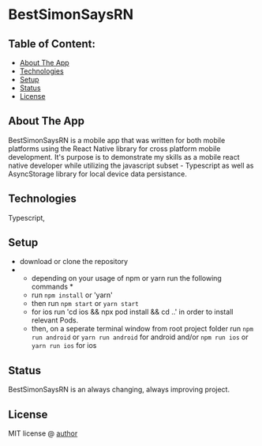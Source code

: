 # BestSimonSaysRN

## Table of Content:

- [About The App](#about-the-app)
- [Technologies](#technologies)
- [Setup](#setup)
- [Status](#status)
- [License](#license)

## About The App
BestSimonSaysRN is a mobile app that was written for both mobile platforms using the React Native library for cross platform mobile development.
It's purpose is to demonstrate my skills as a mobile react native developer while utilizing the javascript subset - Typescript as well as AsyncStorage library for local device data persistance.

## Technologies
Typescript, 

## Setup
- download or clone the repository
- * depending on your usage of npm or yarn run the following commands *
  - run `npm install` or 'yarn'
  - then run `npm start` or `yarn start`
  - for ios run 'cd ios && npx pod install && cd ..' in order to install relevant Pods.
  - then, on a seperate terminal window from root project folder run `npm run android` or `yarn run android` for android and/or `npm run ios` or `yarn run ios` for ios

## Status
BestSimonSaysRN is an always changing, always improving project.

## License
MIT license @ [author](author.com)
